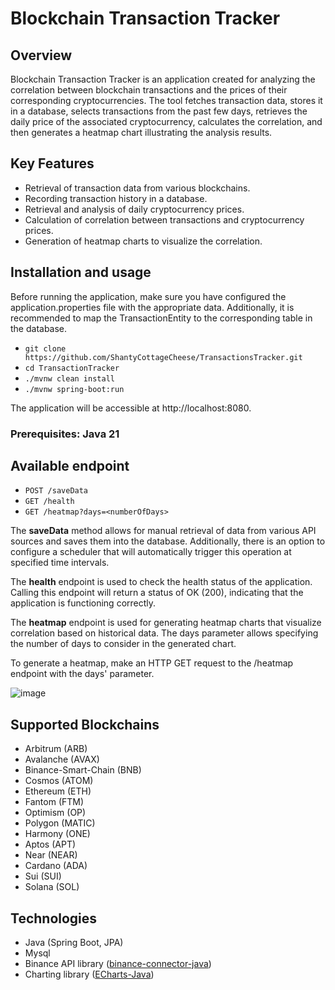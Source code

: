 # Blockchain Transaction Tracker

## Overview

Blockchain Transaction Tracker is an application created for analyzing the correlation between blockchain transactions and the prices of their corresponding cryptocurrencies. The tool fetches transaction data, stores it in a database, selects transactions from the past few days, retrieves the daily price of the associated cryptocurrency, calculates the correlation, and then generates a heatmap chart illustrating the analysis results.

## Key Features
- Retrieval of transaction data from various blockchains.
- Recording transaction history in a database.
- Retrieval and analysis of daily cryptocurrency prices.
- Calculation of correlation between transactions and cryptocurrency prices.
- Generation of heatmap charts to visualize the correlation.

## Installation and usage
Before running the application, make sure you have configured the application.properties file with the appropriate data. Additionally, it is recommended to map the TransactionEntity to the corresponding table in the database.
- `git clone https://github.com/ShantyCottageCheese/TransactionsTracker.git`
- `cd TransactionTracker`
- `./mvnw clean install`
- `./mvnw spring-boot:run`

The application will be accessible at http://localhost:8080.

### **Prerequisites: Java 21**
## Available endpoint
- `POST /saveData`
- `GET /health`
- `GET /heatmap?days=<numberOfDays>`

The **saveData** method allows for manual retrieval of data from various API sources and saves them into the database. 
Additionally, there is an option to configure a scheduler that will automatically trigger this operation at specified time intervals.

The **health** endpoint is used to check the health status of the application. Calling this endpoint will return a status of OK (200), indicating that the application is functioning correctly.

The **heatmap** endpoint is used for generating heatmap charts that visualize correlation based on historical data. The days parameter allows specifying the number of days to consider in the generated chart.

To generate a heatmap, make an HTTP GET request to the /heatmap endpoint with the days' parameter.

![image](https://github.com/ShantyCottageCheese/TransactionsTracker/assets/110695928/be95300c-afc3-453b-afee-673171e6374c)


## Supported Blockchains
- Arbitrum (ARB)
- Avalanche (AVAX)
- Binance-Smart-Chain (BNB)
- Cosmos (ATOM)
- Ethereum (ETH)
- Fantom (FTM)
- Optimism (OP)
- Polygon (MATIC)
- Harmony (ONE)
- Aptos (APT)
- Near (NEAR)
- Cardano (ADA)
- Sui (SUI)
- Solana (SOL)


## Technologies
- Java (Spring Boot, JPA)
- Mysql
- Binance API library ([binance-connector-java](https://github.com/binance/binance-connector-java))
- Charting library ([ECharts-Java](https://github.com/ECharts-Java/ECharts-Java))
